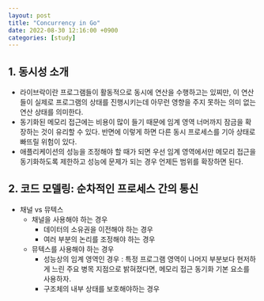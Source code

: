 ```yaml
---
layout: post
title: "Concurrency in Go"
date: 2022-08-30 12:16:00 +0900
categories: [study]
---
```


## 1. 동시성 소개
- 라이브락이란 프로그램들이 활동적으로 동시에 연산을 수행하고는 있찌만, 이 연산들이 실제로 프로그램의 상태를 진행시키는데 아무런 영향을 주지 못하는 의미 없는 연산 상태를 의미한다.
- 동기화된 메모리 접근에는 비용이 많이 들기 때문에 임계 영역 너머까지 잠금을 확장하는 것이 유리할 수 있다. 반면에 이렇게 하면 다른 동시 프로세스를 기아 상태로 빠뜨릴 위험이 있다.
- 애플리케이션의 성능을 조정해야 할 때가 되면 우선 임계 영역에서만 메모리 접근을 동기화하도록 제한하고 성능에 문제가 되는 경우 언제든 범위를 확장하면 된다.

## 2. 코드 모델링: 순차적인 프로세스 간의 통신
- 채널 vs 뮤텍스
    - 채널을 사용해야 하는 경우
        - 데이터의 소유권을 이전해야 하는 경우
        - 여러 부분의 논리를 조정해야 하는 경우
    - 뮤텍스를 사용해야 하는 경우
        - 성능상의 임계 영역인 경우 : 특정 프로그램 영역이 나머지 부분보다 현저하게 느린 주요 병목 지점으로 밝혀졌다면, 메모리 접근 동기화 기본 요소를 사용하자.
        - 구조체의 내부 상태를 보호해야하는 경우
